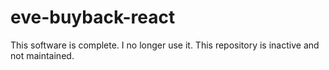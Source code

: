 # eve-buyback-react
This software is complete. I no longer use it. This repository is inactive and not maintained.
